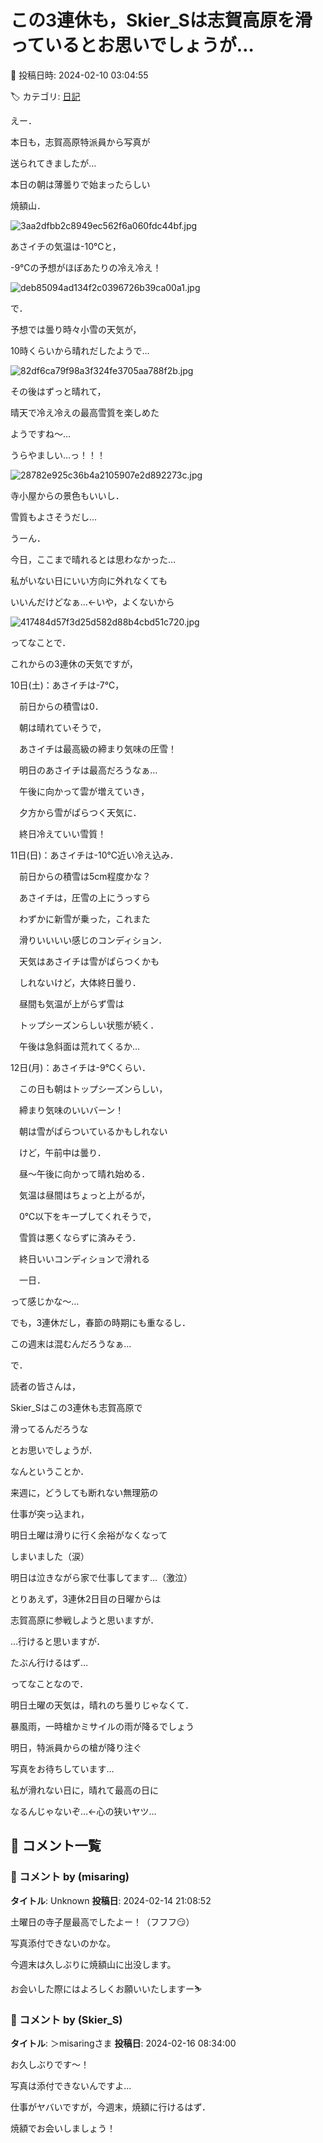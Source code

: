 # この3連休も，Skier_Sは志賀高原を滑っているとお思いでしょうが…

📅 投稿日時: 2024-02-10 03:04:55

🏷️ カテゴリ: [日記](cc4b5682fb7b8b144980957a978653fb0.md)

えー．


本日も，志賀高原特派員から写真が


送られてきましたが…





本日の朝は薄曇りで始まったらしい


焼額山．




![3aa2dfbb2c8949ec562f6a060fdc44bf.jpg](images/3aa2dfbb2c8949ec562f6a060fdc44bf.jpg)







あさイチの気温は-10℃と，


-9℃の予想がほぼあたりの冷え冷え！




![deb85094ad134f2c0396726b39ca00a1.jpg](images/deb85094ad134f2c0396726b39ca00a1.jpg)







で．


予想では曇り時々小雪の天気が，


10時くらいから晴れだしたようで…




![82df6ca79f98a3f324fe3705aa788f2b.jpg](images/82df6ca79f98a3f324fe3705aa788f2b.jpg)







その後はずっと晴れて，


晴天で冷え冷えの最高雪質を楽しめた


ようですね～…


うらやましい…っ！！！




![28782e925c36b4a2105907e2d892273c.jpg](images/28782e925c36b4a2105907e2d892273c.jpg)







寺小屋からの景色もいいし．


雪質もよさそうだし…


うーん．


今日，ここまで晴れるとは思わなかった…


私がいない日にいい方向に外れなくても


いいんだけどなぁ…←いや，よくないから




![417484d57f3d25d582d88b4cbd51c720.jpg](images/417484d57f3d25d582d88b4cbd51c720.jpg)







ってなことで．


これからの3連休の天気ですが，





10日(土)：あさイチは-7℃，


　前日からの積雪は0．


　朝は晴れていそうで，


　あさイチは最高級の締まり気味の圧雪！


　明日のあさイチは最高だろうなぁ…


　午後に向かって雲が増えていき，


　夕方から雪がぱらつく天気に．


　終日冷えていい雪質！





11日(日)：あさイチは-10℃近い冷え込み．


　前日からの積雪は5cm程度かな？


　あさイチは，圧雪の上にうっすら


　わずかに新雪が乗った，これまた


　滑りいいいい感じのコンディション．


　天気はあさイチは雪がぱらつくかも


　しれないけど，大体終日曇り．


　昼間も気温が上がらず雪は


　トップシーズンらしい状態が続く．


　午後は急斜面は荒れてくるか…





12日(月)：あさイチは-9℃くらい．


　この日も朝はトップシーズンらしい，


　締まり気味のいいバーン！


　朝は雪がぱらついているかもしれない


　けど，午前中は曇り．


　昼～午後に向かって晴れ始める．


　気温は昼間はちょっと上がるが，


　0℃以下をキープしてくれそうで，


　雪質は悪くならずに済みそう．


　終日いいコンディションで滑れる


　一日．





って感じかな～…





でも，3連休だし，春節の時期にも重なるし．


この週末は混むんだろうなぁ…





で．


読者の皆さんは，


Skier_Sはこの3連休も志賀高原で


滑ってるんだろうな


とお思いでしょうが．





なんということか．


来週に，どうしても断れない無理筋の


仕事が突っ込まれ，


明日土曜は滑りに行く余裕がなくなって


しまいました（涙）


明日は泣きながら家で仕事してます…（激泣）





とりあえず，3連休2日目の日曜からは


志賀高原に参戦しようと思いますが．


…行けると思いますが．


たぶん行けるはず…





ってなことなので．


明日土曜の天気は，晴れのち曇りじゃなくて．


暴風雨，一時槍かミサイルの雨が降るでしょう





明日，特派員からの槍が降り注ぐ


写真をお待ちしています…





私が滑れない日に，晴れて最高の日に


なるんじゃないぞ…←心の狭いヤツ…

## 💬 コメント一覧

### 💬 コメント by (misaring)
**タイトル**: Unknown
**投稿日**: 2024-02-14 21:08:52

土曜日の寺子屋最高でしたよー！（フフフ😏）

写真添付できないのかな。

今週末は久しぶりに焼額山に出没します。

お会いした際にはよろしくお願いいたしますー⛷️

### 💬 コメント by (Skier_S)
**タイトル**: ＞misaringさま
**投稿日**: 2024-02-16 08:34:00

お久しぶりです～！

写真は添付できないんですよ…

仕事がヤバいですが，今週末，焼額に行けるはず．

焼額でお会いしましょう！

